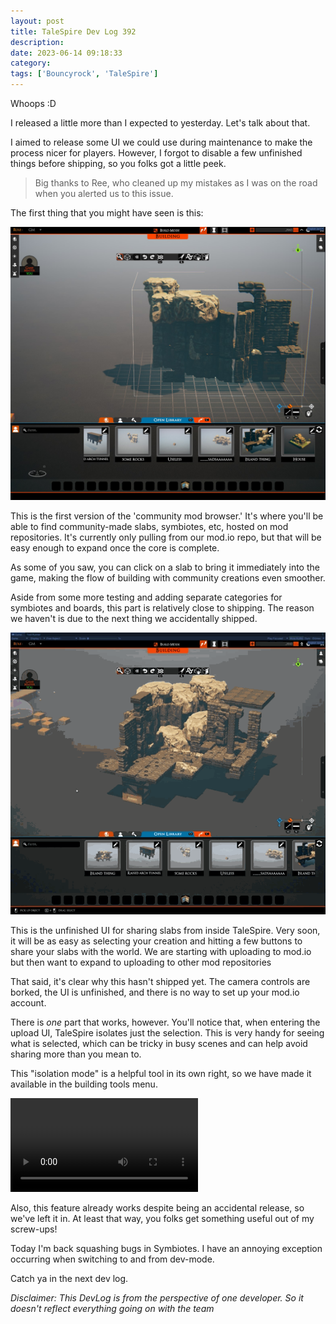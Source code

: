 ```yaml
---
layout: post
title: TaleSpire Dev Log 392
description:
date: 2023-06-14 09:18:33
category:
tags: ['Bouncyrock', 'TaleSpire']
---
```


Whoops :D

I released a little more than I expected to yesterday. Let's talk about that.

I aimed to release some UI we could use during maintenance to make the process nicer for players. However, I forgot to disable a few unfinished things before shipping, so you folks got a little peek.

> Big thanks to Ree, who cleaned up my mistakes as I was on the road when you alerted us to this issue.

The first thing that you might have seen is this:

![community mod browser](/assets/images/communityMods0.jpg)

This is the first version of the 'community mod browser.' It's where you'll be able to find community-made slabs, symbiotes, etc, hosted on mod repositories. It's currently only pulling from our mod.io repo, but that will be easy enough to expand once the core is complete.

As some of you saw, you can click on a slab to bring it immediately into the game, making the flow of building with community creations even smoother.

Aside from some more testing and adding separate categories for symbiotes and boards, this part is relatively close to shipping. The reason we haven't is due to the next thing we accidentally shipped.

![ui for uploading slabs from inside TaleSpire](/assets/videos/slabShareUI.gif)

This is the unfinished UI for sharing slabs from inside TaleSpire. Very soon, it will be as easy as selecting your creation and hitting a few buttons to share your slabs with the world. We are starting with uploading to mod.io but then want to expand to uploading to other mod repositories

That said, it's clear why this hasn't shipped yet. The camera controls are borked, the UI is unfinished, and there is no way to set up your mod.io account.

There is *one* part that works, however. You'll notice that, when entering the upload UI, TaleSpire isolates just the selection. This is very handy for seeing what is selected, which can be tricky in busy scenes and can help avoid sharing more than you mean to.

This "isolation mode" is a helpful tool in its own right, so we have made it available in the building tools menu.

![issolation mode](/assets/videos/issolationMode1.mp4)

Also, this feature already works despite being an accidental release, so we've left it in. At least that way, you folks get something useful out of my screw-ups!

Today I'm back squashing bugs in Symbiotes. I have an annoying exception occurring when switching to and from dev-mode.

Catch ya in the next dev log.


*Disclaimer: This DevLog is from the perspective of one developer. So it doesn't reflect everything going on with the team*
